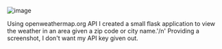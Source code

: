 ![image](https://github.com/LoganPickell/Weather/assets/122838138/0a1adef2-e4f6-4f96-8916-9d083f9b820e)


Using openweathermap.org API I created a small flask application to view the weather in an area given a zip code or city name.'/n'
Providing a screenshot, I don't want my API key given out. 
